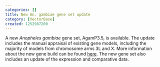```yaml
---
categories: []
title: New An. gambiae gene set update
category: [VectorBase]
created: 1252987200
---
```

A new <i>Anopheles gambiae</i> gene set, AgamP3.5, is available.
The update includes the manual appraisal of existing gene models, including the majority of models from chromosome arms 3L and X. More information about the new gene build can be found <a href="/organisms/anopheles-gambiae/pest/agamp35">here</a>.
The new gene set also includes an update of the expression and comparative data.

